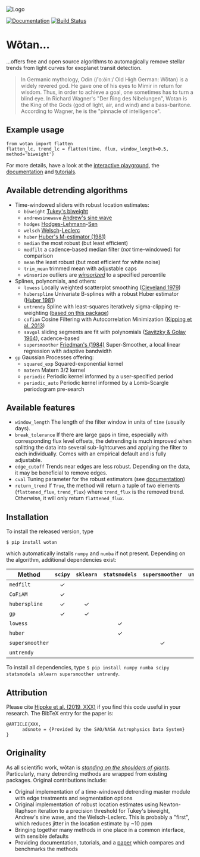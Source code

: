 ![Logo](https://raw.githubusercontent.com/hippke/wotan/master/logo.png)

[![Documentation](https://img.shields.io/badge/documentation-%E2%9C%93-blue.svg)](https://wotan.readthedocs.io/en/latest/index.html)
[![Build Status](https://travis-ci.com/hippke/wotan.svg?branch=master)](https://travis-ci.com/hippke/wotan)

Wōtan...
====================

...offers free and open source algorithms to automagically remove stellar trends from light curves for exoplanet transit detection.

> In Germanic mythology, Odin (/ˈoːðinː/ Old High German: Wōtan) is a widely revered god. He gave one of his eyes to Mimir in return for wisdom. Thus, in order to achieve a goal, one sometimes has to turn a blind eye. In Richard Wagner's "Der Ring des Nibelungen", Wotan is the King of the Gods (god of light, air, and wind) and a bass-baritone. According to Wagner, he is the "pinnacle of intelligence".

Example usage
-------------
```
from wotan import flatten
flatten_lc, trend_lc = flatten(time, flux, window_length=0.5, method='biweight')
```

For more details, have a look at the [interactive playground](www), the [documentation](https://wotan.readthedocs.io) and [tutorials](https://github.com/hippke/wotan/tree/master/tutorials).

Available detrending algorithms
---------------------------------

- Time-windowed sliders with robust location estimates:
   - ``biweight`` [Tukey's biweight](https://books.google.de/books?id=pGlHAAAAMAAJ)
   - ``andrewsinewave`` [Andrew's sine wave](http://www.jstor.org/stable/j.ctt13x12sw.3)
   - ``hodges`` [Hodges-Lehmann](https://doi.org/10.1214/aoms/1177704172)-[Sen](https://doi.org/10.2307/2527532)
   - ``welsch`` [Welsch](https://doi.org/10.1080/03610917808812083)-[Leclerc](https://doi.org/10.1007/BF00054839)
   - ``huber`` [Huber's M-estimator (1981)](https://books.google.de/books/about/Robust_Statistics.html?id=hVbhlwEACAAJ&redir_esc=y)
   - ``median`` the most robust (but least efficient)
   - ``medfilt`` a cadence-based median filter (*not* time-windowed) for comparison
   - ``mean`` the least robust (but most efficient for white noise)
   - ``trim_mean`` trimmed mean with adjustable caps
   - ``winsorize`` outliers are [*winsorized*](https://en.wikipedia.org/wiki/Winsorizing) to a specified percentile
- Splines, polynomials, and others:
   - ``lowess`` Locally weighted scatterplot smoothing ([Cleveland 1979](https://doi.org/10.1080/01621459.1979.10481038))
   - ``huberspline`` Univariate B-splines with a robust Huber estimator ([Huber 1981](https://books.google.de/books?id=hVbhlwEACAAJ))
   - ``untrendy`` Spline with least-squares iteratively sigma-clipping re-weighting ([based on this package](https://github.com/dfm/untrendy))
   - ``cofiam`` Cosine Filtering with Autocorrelation Minimization ([Kipping et al. 2013](http://adsabs.harvard.edu/abs/2013ApJ...770..101K))
   - ``savgol`` sliding segments are fit with polynomials ([Savitzky & Golay 1964](https://ui.adsabs.harvard.edu/#abs/1964AnaCh..36.1627S)), cadence-based
   - ``supersmoother`` [Friedman's (1984)](https://www.slac.stanford.edu/pubs/slacpubs/3250/slac-pub-3477.pdf) Super-Smoother, a local linear regression with adaptive bandwidth
- ``gp`` Gaussian Processes offering:
   - ``squared_exp`` Squared-exponential kernel
   - ``matern`` Matern 3/2 kernel
   - ``periodic`` Periodic kernel informed by a user-specified period
   - ``periodic_auto`` Periodic kernel informed by a Lomb-Scargle periodogram pre-search


Available features
-------------------

- ``window_length`` The length of the filter window in units of ``time`` (usually days).
- ``break_tolerance`` If there are large gaps in time, especially with corresponding flux level offsets, the detrending is much improved when splitting the data into several sub-lightcurves and applying the filter to each individually. Comes with an empirical default and is fully adjustable.
- ``edge_cutoff`` Trends near edges are less robust. Depending on the data, it may be beneficial to remove edges.
- ``cval`` Tuning parameter for the robust estimators (see [documentation](https://wotan.readthedocs.io/en/latest/index.html))
- ``return_trend`` If `True`, the method will return a tuple of two elements (``flattened_flux``, ``trend_flux``) where ``trend_flux`` is the removed trend. Otherwise, it will only return ``flattened_flux``.


Installation
------------
To install the released version, type

    $ pip install wotan

which automatically installs `numpy` and `numba` if not present. Depending on the algorithm, additional dependencies exist:

| Method          |`scipy`   |`sklearn`   |`statsmodels`   |`supersmoother`   | `untrendy`       |
| ----------------|:--------:|:----------:|:--------------:|:----------------:|:----------------:|
| `medfilt`       | ✓        |            |                |                  |                  |
| `CoFiAM`        | ✓        |            |                |                  |                  |
| `huberspline`   | ✓        | ✓          |                |                  |                  |
| `gp`            | ✓        | ✓          |                |                  |                  |
| `lowess`        |          |            | ✓              |                  |                  |
| `huber `        |          |            | ✓              |                  |                  |
| `supersmoother` |          |            |                | ✓                |                  |
| `untrendy`      |          |            |                |                  | ✓                |

To install all dependencies, type ``$ pip install numpy numba scipy statsmodels sklearn supersmoother untrendy``.

Attribution
----------------
Please cite [Hippke et al. (2019, XXX)](https://XXX) if you find this code useful in your research. The BibTeX entry for the paper is:

```
@ARTICLE{XXX,
      adsnote = {Provided by the SAO/NASA Astrophysics Data System}
}
```

Originality
----------------

As all scientific work, wōtan is [*standing on the shoulders of giants*](https://en.wikiquote.org/wiki/Isaac_Newton). Particularly, many detrending methods are wrapped from existing packages. Original contributions include:
- Original implementation of a time-windowed detrending master module with edge treatments and segmentation options
- Original implementation of robust location estimates using Newton-Raphson iteration to a precision threshold for Tukey's biweight, Andrew's sine wave, and the Welsch-Leclerc. This is probably a "first", which reduces jitter in the location estimate by ~10 ppm
- Bringing together many methods in one place in a common interface, with sensible defaults
- Providing documentation, tutorials, and a [paper](www) which compares and benchmarks the methods 
